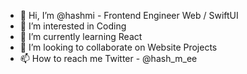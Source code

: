 - 👋 Hi, I’m @hashmi - Frontend Engineer Web / SwiftUI
- 👀 I’m interested in Coding
- 🌱 I’m currently learning React
- 💞️ I’m looking to collaborate on Website Projects
- 📫 How to reach me Twitter - @hash_m_ee

<!---
hashmi7917/hashmi7917 is a ✨ special ✨ repository because its `README.md` (this file) appears on your GitHub profile.
You can click the Preview link to take a look at your changes.
--->
